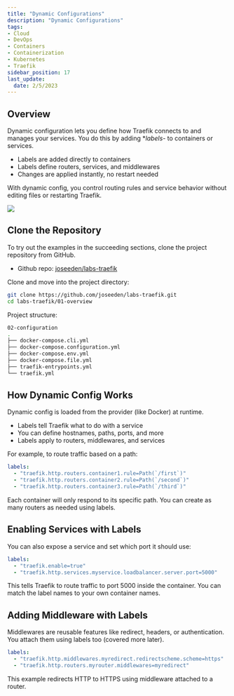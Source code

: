 ```yaml
---
title: "Dynamic Configurations"
description: "Dynamic Configurations"
tags: 
- Cloud
- DevOps
- Containers
- Containerization
- Kubernetes
- Traefik
sidebar_position: 17
last_update:
  date: 2/5/2023
---
```



## Overview

Dynamic configuration lets you define how Traefik connects to and manages your services. You do this by adding **labels*- to containers or services.

- Labels are added directly to containers
- Labels define routers, services, and middlewares
- Changes are applied instantly, no restart needed

With dynamic config, you control routing rules and service behavior without editing files or restarting Traefik.

<div class="img-center"> 

![](/img/docs/all-things-devops-traefik-dynamic-config.png)

</div>



## Clone the Repository 

To try out the examples in the succeeding sections, clone the project repository from GitHub. 

- Github repo: [joseeden/labs-traefik](https://github.com/joseeden/labs-traefik/tree/master)

Clone and move into the project directory:

```bash
git clone https://github.com/joseeden/labs-traefik.git 
cd labs-traefik/01-overview
```

Project structure:

```bash
02-configuration
.
├── docker-compose.cli.yml
├── docker-compose.configuration.yml
├── docker-compose.env.yml
├── docker-compose.file.yml
├── traefik-entrypoints.yml
└── traefik.yml 
```



## How Dynamic Config Works

Dynamic config is loaded from the provider (like Docker) at runtime.

- Labels tell Traefik what to do with a service
- You can define hostnames, paths, ports, and more
- Labels apply to routers, middlewares, and services

For example, to route traffic based on a path:

```yaml
labels:
  - "traefik.http.routers.container1.rule=Path(`/first`)"
  - "traefik.http.routers.container2.rule=Path(`/second`)"
  - "traefik.http.routers.container3.rule=Path(`/third`)"
```

Each container will only respond to its specific path. You can create as many routers as needed using labels.

## Enabling Services with Labels

You can also expose a service and set which port it should use:

```yaml
labels:
  - "traefik.enable=true"
  - "traefik.http.services.myservice.loadbalancer.server.port=5000"
```

This tells Traefik to route traffic to port 5000 inside the container. You can match the label names to your own container names.

## Adding Middleware with Labels

Middlewares are reusable features like redirect, headers, or authentication. You attach them using labels too (covered more later).

```yaml
labels:
  - "traefik.http.middlewares.myredirect.redirectscheme.scheme=https"
  - "traefik.http.routers.myrouter.middlewares=myredirect"
```

This example redirects HTTP to HTTPS using middleware attached to a router.
